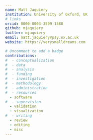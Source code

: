 ```yaml
---
name: Matt Jaquiery
institution: University of Oxford, UK
# links
orcid: 0000-0003-3599-1580
github: mjaquiery
twitter: mjaquiery
email: matt.jaquiery@psy.ox.ac.uk
website: https://verysmalldreams.com

# Uncomment to add a badge
contributions:
#  - ​conceptualization
#  - data
#  - analysis
#  - funding​
#  - ​investigation
#  - ​methodology
#  - administration​
#  - ​resources
  - ​software
#  - ​supervision
  - ​validation
  - ​visualization
#  - writing
  - review
  - editing
  - misc
---
```

